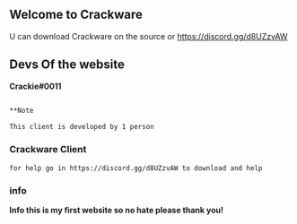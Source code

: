 ## Welcome to Crackware

U can download Crackware on the source or https://discord.gg/d8UZzvAW

## Devs Of the website 

**Crackie#0011**

```markdown

**Note

This client is developed by 1 person
```

### Crackware Client
    for help go in https://discord.gg/d8UZzvAW to download and help
### info

**Info this is my first website so no hate please thank you!**
